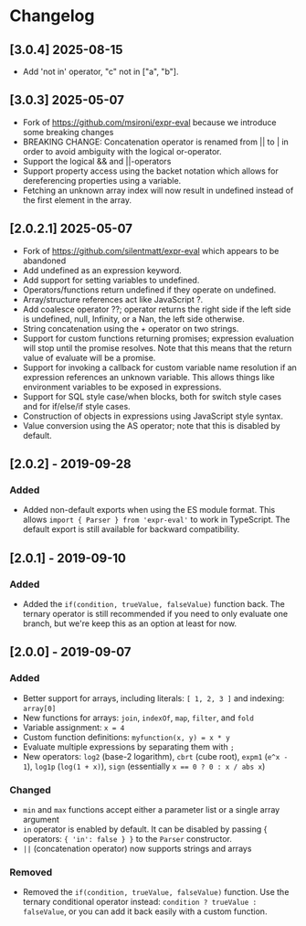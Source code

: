 # Changelog

## [3.0.4] 2025-08-15

- Add 'not in' operator, "c" not in ["a", "b"].

## [3.0.3] 2025-05-07

- Fork of https://github.com/msironi/expr-eval because we introduce some breaking changes
- BREAKING CHANGE: Concatenation operator is renamed from || to | in order to avoid ambiguity with the logical or-operator.
- Support the logical && and ||-operators
- Support property access using the backet notation which allows for dereferencing properties using a variable.
- Fetching an unknown array index will now result in undefined instead of the first element in the array.

## [2.0.2.1] 2025-05-07

- Fork of https://github.com/silentmatt/expr-eval which appears to be abandoned
- Add undefined as an expression keyword.
- Add support for setting variables to undefined.
- Operators/functions return undefined if they operate on undefined.
- Array/structure references act like JavaScript ?.
- Add coalesce operator ??; operator returns the right side if the left side is undefined, null, Infinity, or a Nan, the left side otherwise.
- String concatenation using the + operator on two strings.
- Support for custom functions returning promises; expression evaluation will stop until the promise resolves.  Note that this means that the return value of evaluate will be a promise.
- Support for invoking a callback for custom variable name resolution if an expression references an unknown variable.  This allows things like environment variables to be exposed in expressions.
- Support for SQL style case/when blocks, both for switch style cases and for if/else/if style cases.
- Construction of objects in expressions using JavaScript style syntax.
- Value conversion using the AS operator; note that this is disabled by default.

## [2.0.2] - 2019-09-28

### Added

- Added non-default exports when using the ES module format. This allows `import { Parser } from 'expr-eval'` to work in TypeScript. The default export is still available for backward compatibility.


## [2.0.1] - 2019-09-10

### Added

- Added the `if(condition, trueValue, falseValue)` function back. The ternary operator is still recommended if you need to only evaluate one branch, but we're keep this as an option at least for now.


## [2.0.0] - 2019-09-07

### Added

- Better support for arrays, including literals: `[ 1, 2, 3 ]` and indexing: `array[0]`
- New functions for arrays: `join`, `indexOf`, `map`, `filter`, and `fold`
- Variable assignment: `x = 4`
- Custom function definitions: `myfunction(x, y) = x * y`
- Evaluate multiple expressions by separating them with `;`
- New operators: `log2` (base-2 logarithm), `cbrt` (cube root), `expm1` (`e^x - 1`), `log1p` (`log(1 + x)`), `sign` (essentially `x == 0 ? 0 : x / abs x`)

### Changed

- `min` and `max` functions accept either a parameter list or a single array argument
- `in` operator is enabled by default. It can be disabled by passing { operators: `{ 'in': false } }` to the `Parser` constructor.
- `||` (concatenation operator) now supports strings and arrays

### Removed

- Removed the `if(condition, trueValue, falseValue)` function. Use the ternary conditional operator instead: `condition ? trueValue : falseValue`, or you can add it back easily with a custom function.
